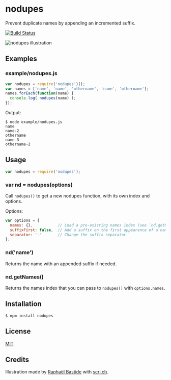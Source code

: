 # nodupes

Prevent duplicate names by appending an incremented suffix.

[![Build Status](https://travis-ci.org/bpierre/nodupes.png?branch=master)](https://travis-ci.org/bpierre/nodupes)

![nodupes illustration](http://scri.ch/kaa.png)

## Examples

### example/nodupes.js

```javascript
var nodupes = require('nodupes')();
var names = ['name', 'name', 'othername', 'name', 'othername'];
names.forEach(function(name) {
  console.log( nodupes(name) );
});
```

Output:

```shell
$ node example/nodupes.js
name
name-2
othername
name-3
othername-2
```

## Usage

```javascript
var nodupes = require('nodupes');
```

### var nd = nodupes(options)

Call `nodupes()` to get a new nodupes function, with its own index and options.

Options:

```javascript
var options = {
  names: {},           // Load a pre-existing names index (see `nd.getNames()`).
  suffixFirst: false,  // Add a suffix on the first appearance of a name.
  separator: '-'       // Change the suffix separator.
};
```

### nd('name')

Returns the name with an appended suffix if needed.

### nd.getNames()

Returns the names index that you can pass to `nodupes()` with `options.names`.

## Installation

```shell
$ npm install nodupes
```

## License

[MIT](http://pierre.mit-license.org/)

## Credits

Illustration made by [Raphaël Bastide](http://raphaelbastide.com/) with [scri.ch](http://scri.ch/).
